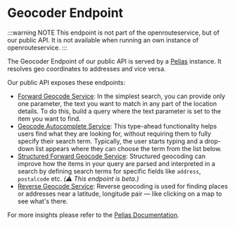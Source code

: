 # Geocoder Endpoint

:::warning NOTE
This endpoint is not part of the openrouteservice, but of our public API. It is not available when running an own instance of openrouteservice. 
:::

The Geocoder Endpoint of our public API is served by a [Pelias](https://www.pelias.io) instance.
It resolves geo coordinates to addresses and vice versa.

Our public API exposes these endpoints:

* [Forward Geocode Service](https://openrouteservice.org/dev/#/api-docs/geocode/search/get): In the simplest search, you can provide only one parameter, the text you want to match in any part of the location details. To do this, build a query where the text parameter is set to the item you want to find.
* [Geocode Autocomplete Service](https://openrouteservice.org/dev/#/api-docs/geocode/autocomplete/get): This type-ahead functionality helps users find what they are looking for, without requiring them to fully specify their search term. Typically, the user starts typing and a drop-down list appears where they can choose the term from the list below.
* [Structured Forward Geocode Service](https://openrouteservice.org/dev/#/api-docs/geocode/search/structured/get): Structured geocoding can improve how the items in your query are parsed and interpreted in a search by defining search terms for specific fields like `address`, `postalcode` etc. _(:warning: This endpoint is beta.)_
* [Reverse Geocode Service](https://openrouteservice.org/dev/#/api-docs/geocode/reverse/get): Reverse geocoding is used for finding places or addresses near a latitude, longitude pair — like clicking on a map to see what's there.

For more insights please refer to the [Pelias Documentation](https://github.com/pelias/documentation).